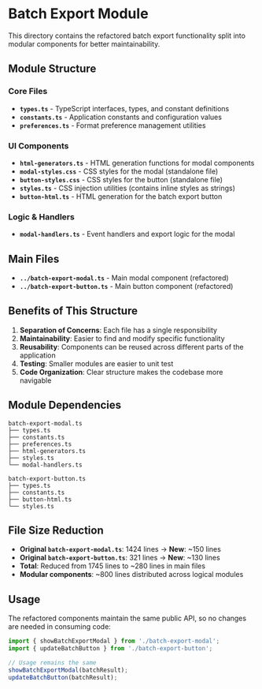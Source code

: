 # Batch Export Module

This directory contains the refactored batch export functionality split into modular components for better maintainability.

## Module Structure

### Core Files

- **`types.ts`** - TypeScript interfaces, types, and constant definitions
- **`constants.ts`** - Application constants and configuration values
- **`preferences.ts`** - Format preference management utilities

### UI Components

- **`html-generators.ts`** - HTML generation functions for modal components
- **`modal-styles.css`** - CSS styles for the modal (standalone file)
- **`button-styles.css`** - CSS styles for the button (standalone file)
- **`styles.ts`** - CSS injection utilities (contains inline styles as strings)
- **`button-html.ts`** - HTML generation for the batch export button

### Logic & Handlers

- **`modal-handlers.ts`** - Event handlers and export logic for the modal

## Main Files

- **`../batch-export-modal.ts`** - Main modal component (refactored)
- **`../batch-export-button.ts`** - Main button component (refactored)

## Benefits of This Structure

1. **Separation of Concerns**: Each file has a single responsibility
2. **Maintainability**: Easier to find and modify specific functionality
3. **Reusability**: Components can be reused across different parts of the application
4. **Testing**: Smaller modules are easier to unit test
5. **Code Organization**: Clear structure makes the codebase more navigable

## Module Dependencies

```
batch-export-modal.ts
├── types.ts
├── constants.ts
├── preferences.ts
├── html-generators.ts
├── styles.ts
└── modal-handlers.ts

batch-export-button.ts
├── types.ts
├── constants.ts
├── button-html.ts
└── styles.ts
```

## File Size Reduction

- **Original `batch-export-modal.ts`**: 1424 lines → **New**: ~150 lines
- **Original `batch-export-button.ts`**: 321 lines → **New**: ~130 lines
- **Total**: Reduced from 1745 lines to ~280 lines in main files
- **Modular components**: ~800 lines distributed across logical modules

## Usage

The refactored components maintain the same public API, so no changes are needed in consuming code:

```typescript
import { showBatchExportModal } from './batch-export-modal';
import { updateBatchButton } from './batch-export-button';

// Usage remains the same
showBatchExportModal(batchResult);
updateBatchButton(batchResult);
``` 